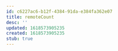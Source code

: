```yaml
---
id: c6227ac6-b12f-4384-91da-e384fa362e07
title: remoteCount
desc: ''
updated: 1618573905235
created: 1618573905235
stub: true
---
```


